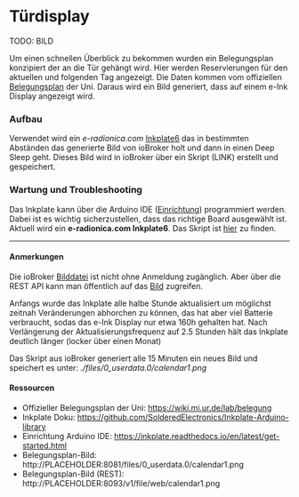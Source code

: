 # Türdisplay

<!-- *Bilder/Diagramme, Schaltpläne, etc. (wo sinnvoll) einfügen* -->
TODO: BILD

<!-- → Verwendung: Was macht das? Wie kann man das benutzen?, … -->

Um einen schnellen Überblick zu bekommen wurden ein Belegungsplan konzipiert der an die Tür gehängt wird. Hier werden Reservierungen für den aktuellen und folgenden Tag angezeigt.
Die Daten kommen vom offiziellen [Belegungsplan](https://wiki.mi.ur.de/lab/belegung) der Uni. Daraus wird ein Bild generiert, dass auf einem e-Ink Display angezeigt wird.

<!-- - ein Belegungsplan, der an der Tür hängt
- zeigt Reservierungen für den aktuellen Tag und die nächste folgende Belegung
- nutzt den offiziellen [Belegungsplan](https://wiki.mi.ur.de/lab/belegung) der Uni und generiert daraus ein Bild, dass auf einem e-Ink Display angezeigt wird
-  -->
  
### Aufbau
<!-- → z.B.: Verkabelung, Infrastruktur, Ort,  -->
Verwendet wird ein *e-radionica.com* [Inkplate6](https://github.com/SolderedElectronics/Inkplate-Arduino-library) das in bestimmten Abständen das generierte Bild von ioBroker holt und dann in einen Deep Sleep geht.
Dieses Bild wird in ioBroker über ein Skript (LINK) erstellt und gespeichert.

<!-- - e-radionica.com [Inkplate6](https://github.com/SolderedElectronics/Inkplate-Arduino-library)
- Skript in ioBroker, dass die Daten vom Belegungsplan zieht und daraus ein Bild generiert, dass in ioBroker gespeichert wird
- Inkplate holt in bestimmten Abständen das Bild von ioBroker und geht dann wieder in Deep Sleep -->

### Wartung und Troubleshooting
<!-- → Wie kommt man ran?, Was kann man einfach ändern?, Bugs, die uns begegnet sind und wie sie gelöst wurden, … -->
Das Inkplate kann über die Arduino IDE ([Einrichtung](https://inkplate.readthedocs.io/en/latest/get-started.html)) programmiert werden. Dabei ist es wichtig sicherzustellen, dass das richtige Board ausgewählt ist. Aktuell wird ein 
**e-radionica.com Inkplate6**.
Das Skript ist [hier](https://github.com/thiilo/VR4Ware/blob/main/doordisplay_inkplate6/doordisplay_inkplate6.ino) zu finden.
<!-- - Änderung des Skriptes erfolgt über Arduino IDE ([Einrichtung](https://inkplate.readthedocs.io/en/latest/get-started.html))
- Sicherstellen, dass das ausgewählte Board: **e-radionica.com Inkplate6** ist
-  -->

---

#### Anmerkungen
<!-- → Zusätzlicher Punkt für Notizen/Anmerkungen, etc. (wenn nichts wichtiges, dann weglassen) -->
Die ioBroker [Bilddatei](http://PLACEHOLDER:8081/files/0_userdata.0/calendar1.png) ist nicht ohne Anmeldung zugänglich. Aber über die REST API kann man öffentlich auf das [Bild](http://PLACEHOLDER:8093/v1/file/web/calendar1.png) zugreifen.

Anfangs wurde das Inkplate alle halbe Stunde aktualisiert um möglichst zeitnah Veränderungen abhorchen zu können, das hat aber viel Batterie verbraucht, sodas das e-Ink Display nur etwa 160h gehalten hat. Nach Verlängerung der Aktualisierungsfrequenz auf 2.5 Stunden hält das Inkplate deutlich länger (locker über einen Monat)

Das Skript aus ioBroker generiert alle 15 Minuten ein neues Bild und speichert es unter: *./files/0_userdata.0/calendar1.png*

#### Ressourcen 
<!-- → Verwendete Tutorials, Materialien, Quellenangaben, etc. (wenn nichts wichtiges, dann weglassen) -->
- Offizieller Belegungsplan der Uni: https://wiki.mi.ur.de/lab/belegung
- Inkplate Doku: https://github.com/SolderedElectronics/Inkplate-Arduino-library
- Einrichtung Arduino IDE: https://inkplate.readthedocs.io/en/latest/get-started.html 
- Belegungsplan-Bild: http://PLACEHOLDER:8081/files/0_userdata.0/calendar1.png
- Belegungsplan-Bild (REST): http://PLACEHOLDER:8093/v1/file/web/calendar1.png
